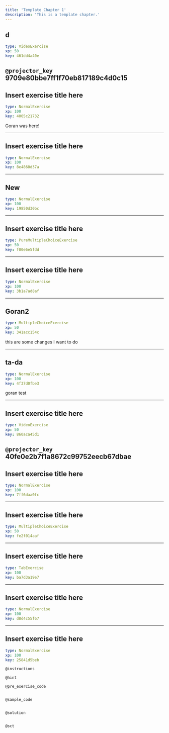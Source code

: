 ```yaml
---
title: 'Template Chapter 1'
description: 'This is a template chapter.'
---
```


## d

```yaml
type: VideoExercise 
xp: 50 
key: 461dd4a40e   
```

`@projector_key`
9709e80bbe7ff1f70eb817189c4d0c15
---

## Insert exercise title here

```yaml
type: NormalExercise 
xp: 100 
key: 4005c21732   
```


Goran was here!


---

## Insert exercise title here

```yaml
type: NormalExercise 
xp: 100 
key: 8e4860d37a   
```





---

## New

```yaml
type: NormalExercise 
xp: 100 
key: 19850d30bc   
```





---

## Insert exercise title here

```yaml
type: PureMultipleChoiceExercise 
xp: 50 
key: f00e6e5fdd   
```





---

## Insert exercise title here

```yaml
type: NormalExercise 
xp: 100 
key: 3b1a7ad8af   
```





---

## Goran2

```yaml
type: MultipleChoiceExercise 
xp: 50 
key: 341acc154c   
```


this are some changes I want to do


---

## ta-da

```yaml
type: NormalExercise 
xp: 100 
key: 4f37d0fbe3   
```


goran test


---

## Insert exercise title here

```yaml
type: VideoExercise 
xp: 50 
key: 860aca45d1   
```

`@projector_key`
40fe0e2b7f1a8672c99752eecb67dbae
---

## Insert exercise title here

```yaml
type: NormalExercise 
xp: 100 
key: 7ff6daa0fc   
```





---

## Insert exercise title here

```yaml
type: MultipleChoiceExercise 
xp: 50 
key: fe2f014aaf   
```





---

## Insert exercise title here

```yaml
type: TabExercise 
xp: 100 
key: ba7d3a19e7   
```





---

## Insert exercise title here

```yaml
type: NormalExercise 
xp: 100 
key: d8d4c55f67   
```





---

## Insert exercise title here

```yaml
type: NormalExercise 
xp: 100 
key: 25841d5beb   
```





`@instructions`


`@hint`


`@pre_exercise_code`

```{python}

```


`@sample_code`

```{sql}

```


`@solution`

```{sql}

```


`@sct`

```{python}

```


